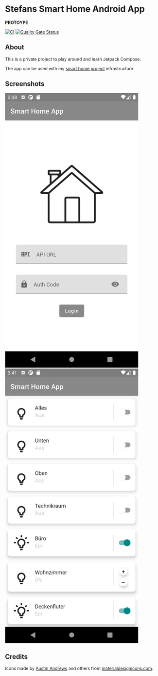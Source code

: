 # Stefans Smart Home Android App

**PROTOYPE**

[![CI](https://github.com/StefanOltmann/smart-home-android/actions/workflows/ci.yml/badge.svg)](https://github.com/StefanOltmann/smart-home-android/actions/workflows/ci.yml)
[![Quality Gate Status](https://sonarcloud.io/api/project_badges/measure?project=StefanOltmann_smart-home-android&metric=alert_status)](https://sonarcloud.io/dashboard?id=StefanOltmann_smart-home-android)

## About

This is a private project to play around and learn Jetpack Compose.

The app can be used with my [smart home project](https://github.com/StefanOltmann/smart-home-server) infrastructure.

## Screenshots

<img src="https://github.com/StefanOltmann/smart-home-android/blob/master/docs/screenshot_login.png" height="900">

<img src="https://github.com/StefanOltmann/smart-home-android/blob/master/docs/screenshot_devices.png" height="900">

## Credits

Icons made by [Austin Andrews](https://twitter.com/Templarian) and others
from [materialdesignicons.com](https://materialdesignicons.com/).
